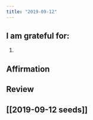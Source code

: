 ```yaml
---
title: "2019-09-12"
---
```

## I am grateful for:
1. 

## Affirmation

## Review



## [[2019-09-12 seeds]]
